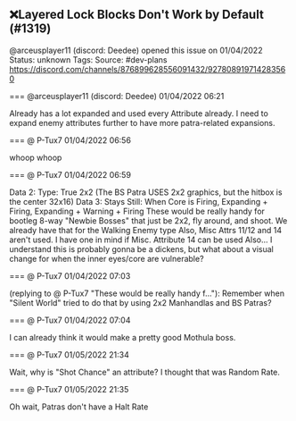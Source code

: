## ❌Layered Lock Blocks Don't Work by Default (#1319)
@arceusplayer11 (discord: Deedee) opened this issue on 01/04/2022
Status: unknown
Tags: 
Source: #dev-plans https://discord.com/channels/876899628556091432/927808919714283560


=== @arceusplayer11 (discord: Deedee) 01/04/2022 06:21

Already has a lot expanded and used every Attribute already. I need to expand enemy attributes further to have more patra-related expansions.

=== @ P-Tux7 01/04/2022 06:56

whoop whoop

=== @ P-Tux7 01/04/2022 06:59

Data 2:
Type: True 2x2 (The BS Patra USES 2x2 graphics, but the hitbox is the center 32x16)
Data 3:
Stays Still: When Core is Firing, Expanding + Firing, Expanding + Warning + Firing
These would be really handy for bootleg 8-way "Newbie Bosses" that just be 2x2, fly around, and shoot. We already have that for the Walking Enemy type
Also, Misc Attrs 11/12 and 14 aren't used. I have one in mind if Misc. Attribute 14 can be used
Also... I understand this is probably gonna be a dickens, but what about a visual change for when the inner eyes/core are vulnerable?

=== @ P-Tux7 01/04/2022 07:03

(replying to @ P-Tux7 "These would be really handy f…"): Remember when "Silent World" tried to do that by using 2x2 Manhandlas and BS Patras?

=== @ P-Tux7 01/04/2022 07:04

I can already think it would make a pretty good Mothula boss.

=== @ P-Tux7 01/05/2022 21:34

Wait, why is "Shot Chance" an attribute? I thought that was Random Rate.

=== @ P-Tux7 01/05/2022 21:35

Oh wait, Patras don't have a Halt Rate
